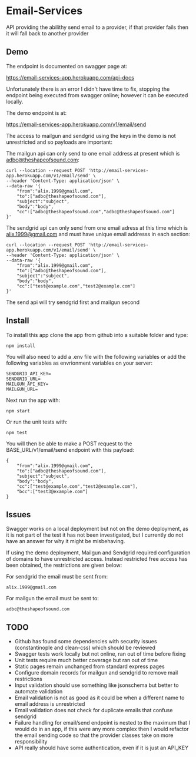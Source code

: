 # Email-Services
API providing the abilithy send email to a provider, if that provider fails then it will fall back to another provider

## Demo
The endpoint is documented on swagger page at:

https://email-services-app.herokuapp.com/api-docs

Unfortunately there is an error I didn't have time to fix, stopping the endpoint 
being executed from swagger online; however it can be executed locally.

The demo endpoint is at:

https://email-services-app.herokuapp.com/v1/email/send

The access to mailgun and sendgrid using the keys in
the demo is not unrestricted and so payloads are important:

The mailgun api can only send to one email address at present which is adbc@theshapeofsound.com:

```
curl --location --request POST 'http://email-services-app.herokuapp.com/v1/email/send' \
--header 'Content-Type: application/json' \
--data-raw '{
	"from":"alix.1999@gmail.com",
	"to":["adbc@theshapeofsound.com"],
	"subject":"subject",
	"body":"body",
	"cc":["adbc@theshapeofsound.com","adbc@theshapeofsound.com"]
}'
```

The sendgrid api can only send from one email adress at this time which is alix.1999@gmail.com and
must have unique email addresss in each section:

```
curl --location --request POST 'http://email-services-app.herokuapp.com/v1/email/send' \
--header 'Content-Type: application/json' \
--data-raw '{
	"from":"alix.1999@gmail.com",
	"to":["adbc@theshapeofsound.com"],
	"subject":"subject",
	"body":"body",
	"cc":["test@example.com","test2@example.com"]
}'
```

The send api will try sendgrid first and mailgun second

## Install

To install this app clone the app from github into a suitable folder and type:

```
npm install
```

You will also need to add a .env file with the following variables or add
the following variables as envrionment variables on your server:
```
SENDGRID_API_KEY=
SENDGRID_URL=
MAILGUN_API_KEY=
MAILGUN_URL=
```

Next run the app with:

```
npm start
```

Or run the unit tests with:

```
npm test
```

You will then be able to make a POST request to the BASE_URL/v1/email/send
endpoint with this payload:

```
{
	"from":"alix.1999@gmail.com",
	"to":["adbc@theshapeofsound.com"],
	"subject":"subject",
	"body":"body",
	"cc":["test@example.com","test2@example.com"],
	"bcc":["test3@example.com"]
}
```

## Issues

Swagger works on a local deployment but not on the demo deployment, as it is not
part of the test it has not been investigated, but I currently do not have an
answer for why it might be misbehaving.

If using the demo deployment, Mailgun and Sendgrid required configuration of domains 
to have unrestricted access. Instead restricted free access has been obtained, 
the restrictions are given below:

For sendgrid the email must be sent from:

    alix.1999@gmail.com

For mailgun the email must be sent to:

    adbc@theshapeofsound.com

## TODO
 
   * Github has found some dependencies with security issues (constantinople and clean-css) which should be reviewed
   * Swagger tests work locally but not online, ran out of time before fixing
   * Unit tests require much better coverage but ran out of time
   * Static pages remain unchanged from standard express pages
   * Configure domain records for mailgun and sendgrid to remove mail restrictions
   * Input validation should use something like jsonschema but better to automate validation
   * Email validation is not as good as it could be when a different name to email address is unrestricted
   * Email validation does not check for duplicate emails that confuse sendgrid
   * Failure handling for email/send endpoint is nested to the maximum that I would do in an app, if this
   were any more complex then I would refactor the email sending code so that the provider classes take 
   on more responsibility
   * API really should have some authentication, even if it is just an API_KEY






